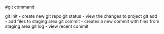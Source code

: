 #git command

git init - create new git repo
git status - view the changes to project
git add - add files to staging area
git commit - creates a new commit with files from staging area
git log - view recent commit